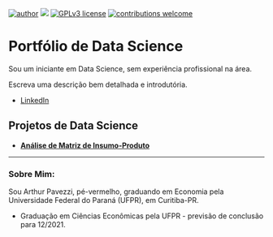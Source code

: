 [![author](https://img.shields.io/badge/author-ArthurPavezzi-green)](https://www.linkedin.com/in/arthur-pavezzi/) [![](https://img.shields.io/badge/python-3.7+-blue.svg)](https://www.python.org/downloads/release/python-377/) [![GPLv3 license](https://img.shields.io/badge/License-GPLv3-blue.svg)](http://perso.crans.org/besson/LICENSE.html) [![contributions welcome](https://img.shields.io/badge/contributions-welcome-brightgreen.svg?style=flat)](https://github.com/ArthurPavezzi/portfolio/issues)

# Portfólio de Data Science

Sou um iniciante em Data Science, sem experiência profissional na área.

Escreva uma descrição bem detalhada e introdutória.

* [LinkedIn](https://www.linkedin.com/in/carlosfab//)

## Projetos de Data Science

* [**Análise de Matriz de Insumo-Produto**](https://github.com/ArthurPavezzi/analise-matriz-leontieff/blob/master/analise.ipynb)

---

### Sobre Mim:

Sou Arthur Pavezzi, pé-vermelho, graduando em Economia pela Universidade Federal do Paraná (UFPR), em Curitiba-PR.

* Graduação em Ciências Econômicas pela UFPR - previsão de conclusão para 12/2021.
